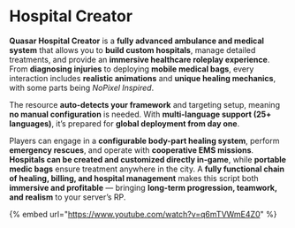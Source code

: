 # Hospital Creator

**Quasar Hospital Creator** is a **fully advanced ambulance and medical system** that allows you to **build custom hospitals**, manage detailed treatments, and provide an **immersive healthcare roleplay experience**. From **diagnosing injuries** to deploying **mobile medical bags**, every interaction includes **realistic animations** and **unique healing mechanics**, with some parts being _NoPixel Inspired_.

The resource **auto-detects your framework** and targeting setup, meaning **no manual configuration** is needed. With **multi-language support (25+ languages)**, it’s prepared for **global deployment from day one**.

Players can engage in a **configurable body-part healing system**, perform **emergency rescues**, and operate with **cooperative EMS missions**. **Hospitals can be created and customized directly in-game**, while **portable medic bags** ensure treatment anywhere in the city. A **fully functional chain of healing, billing, and hospital management** makes this script both **immersive and profitable** — bringing **long-term progression, teamwork, and realism** to your server’s RP.

{% embed url="https://www.youtube.com/watch?v=q6mTVWmE4Z0" %}
